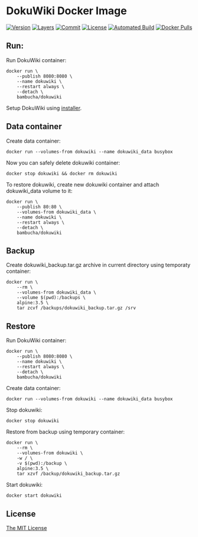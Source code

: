 # DokuWiki Docker Image

[![Version](https://images.microbadger.com/badges/version/bambucha/dokuwiki.svg)](https://microbadger.com/images/bambucha/dokuwiki) [![Layers](https://images.microbadger.com/badges/image/bambucha/dokuwiki.svg)](https://microbadger.com/images/bambucha/dokuwiki/) [![Commit](https://images.microbadger.com/badges/commit/bambucha/dokuwiki.svg)](https://microbadger.com/images/bambucha/dokuwiki) [![License](https://images.microbadger.com/badges/license/bambucha/dokuwiki.svg)](https://microbadger.com/images/bambucha/dokuwiki) [![Automated Build](https://img.shields.io/docker/automated/bambucha/docker-dokuwiki.svg)](https://registry.hub.docker.com/u/bambucha/dokuwiki/) [![Docker Pulls](https://img.shields.io/docker/pulls/bambucha/dokuwiki.svg)](https://registry.hub.docker.com/u/bambucha/dokuwiki/)

## Run:

Run DokuWiki container:

```shell
docker run \
    --publish 8080:8080 \
    --name dokuwiki \
    --restart always \
    --detach \
    bambucha/dokuwiki
```

Setup DokuWiki using [installer](http://localhost/install.php).

## Data container

Create data container:

```shell
docker run --volumes-from dokuwiki --name dokuwiki_data busybox
```

Now you can safely delete dokuwiki container:

```shell
docker stop dokuwiki && docker rm dokuwiki
```

To restore dokuwiki, create new dokuwiki container and attach dokuwiki_data volume to it:

```shell
docker run \
    --publish 80:80 \
    --volumes-from dokuwiki_data \
    --name dokuwiki \
    --restart always \
    --detach \
    bambucha/dokuwiki
```

## Backup

Create dokuwiki_backup.tar.gz archive in current directory using temporaty container:

```shell
docker run \
    --rm \
    --volumes-from dokuwiki_data \
    --volume $(pwd):/backups \
    alpine:3.5 \
    tar zcvf /backups/dokuwiki_backup.tar.gz /srv
```

## Restore

Run DokuWiki container:

```shell
docker run \
    --publish 8080:8080 \
    --name dokuwiki \
    --restart always \
    --detach \
    bambucha/dokuwiki
```

Create data container:

```shell
docker run --volumes-from dokuwiki --name dokuwiki_data busybox
```

Stop dokuwiki:

```shell
docker stop dokuwiki
```

Restore from backup using temporary container:

```shell
docker run \
    --rm \
    --volumes-from dokuwiki \
    -w / \
    -v $(pwd):/backup \
    alpine:3.5 \
    tar xzvf /backup/dokuwiki_backup.tar.gz
```

Start dokuwiki:

```shell
docker start dokuwiki
```

## License

[The MIT License](LICENSE)
